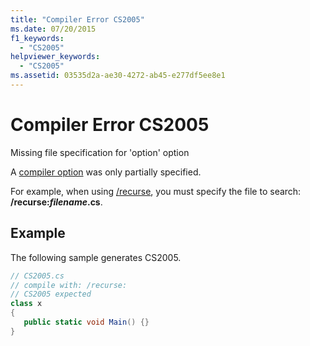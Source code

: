 ```yaml
---
title: "Compiler Error CS2005"
ms.date: 07/20/2015
f1_keywords: 
  - "CS2005"
helpviewer_keywords: 
  - "CS2005"
ms.assetid: 03535d2a-ae30-4272-ab45-e277df5ee8e1
---
```

# Compiler Error CS2005
Missing file specification for 'option' option  
  
 A [compiler option](../../csharp/language-reference/compiler-options/index.md) was only partially specified.  
  
 For example, when using [/recurse](../../csharp/language-reference/compiler-options/recurse-compiler-option.md), you must specify the file to search: **/recurse:***filename***.cs**.  
  
## Example  
 The following sample generates CS2005.  
  
```csharp  
// CS2005.cs  
// compile with: /recurse:  
// CS2005 expected  
class x  
{  
   public static void Main() {}  
}  
```
